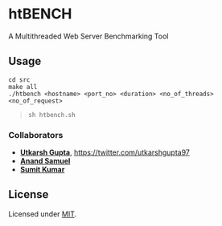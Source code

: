 # htBENCH
A Multithreaded Web Server Benchmarking Tool

## Usage

```
cd src
make all
./htbench <hostname> <port_no> <duration> <no_of_threads> <no_of_request>
```
> `sh htbench.sh`


### Collaborators

* [__Utkarsh Gupta__](https://github.com/UtkarshGupta-CS), <https://twitter.com/utkarshgupta97>
* [__Anand Samuel__](https://github.com/AndyPSam)
* [__Sumit Kumar__](https://github.com/sumit1202)

## License

Licensed under [MIT](./LICENSE).